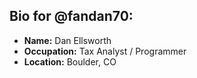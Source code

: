 ## Bio for @fandan70:

- **Name:**  Dan Ellsworth
- **Occupation:** Tax Analyst / Programmer
- **Location:**  Boulder, CO
